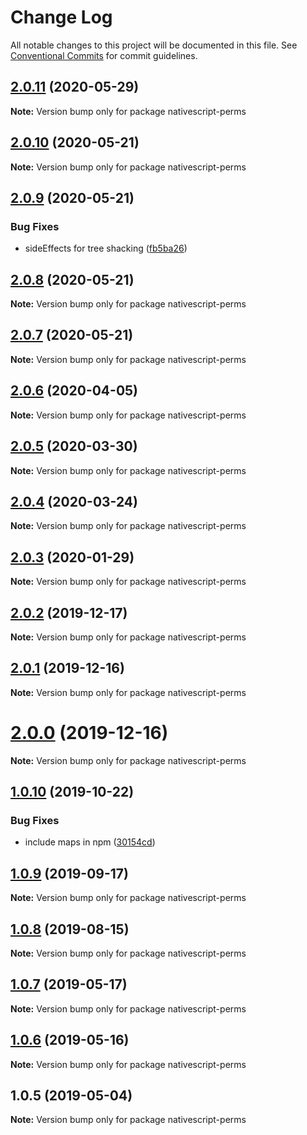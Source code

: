 # Change Log

All notable changes to this project will be documented in this file.
See [Conventional Commits](https://conventionalcommits.org) for commit guidelines.

## [2.0.11](https://github.com/farfromrefug/nativescript-perms/compare/v2.0.10...v2.0.11) (2020-05-29)

**Note:** Version bump only for package nativescript-perms





## [2.0.10](https://github.com/farfromrefug/nativescript-perms/compare/v2.0.9...v2.0.10) (2020-05-21)

**Note:** Version bump only for package nativescript-perms





## [2.0.9](https://github.com/farfromrefug/nativescript-perms/compare/v2.0.8...v2.0.9) (2020-05-21)


### Bug Fixes

* sideEffects for tree shacking ([fb5ba26](https://github.com/farfromrefug/nativescript-perms/commit/fb5ba26))





## [2.0.8](https://github.com/farfromrefug/nativescript-perms/compare/v2.0.7...v2.0.8) (2020-05-21)

**Note:** Version bump only for package nativescript-perms





## [2.0.7](https://github.com/farfromrefug/nativescript-perms/compare/v2.0.6...v2.0.7) (2020-05-21)

**Note:** Version bump only for package nativescript-perms





## [2.0.6](https://github.com/farfromrefug/nativescript-perms/compare/v2.0.5...v2.0.6) (2020-04-05)

**Note:** Version bump only for package nativescript-perms





## [2.0.5](https://github.com/farfromrefug/nativescript-perms/compare/v2.0.4...v2.0.5) (2020-03-30)

**Note:** Version bump only for package nativescript-perms





## [2.0.4](https://github.com/farfromrefug/nativescript-perms/compare/v2.0.3...v2.0.4) (2020-03-24)

**Note:** Version bump only for package nativescript-perms





## [2.0.3](https://github.com/farfromrefug/nativescript-perms/compare/v2.0.2...v2.0.3) (2020-01-29)

**Note:** Version bump only for package nativescript-perms





## [2.0.2](https://github.com/farfromrefug/nativescript-perms/compare/v2.0.1...v2.0.2) (2019-12-17)

**Note:** Version bump only for package nativescript-perms





## [2.0.1](https://github.com/farfromrefug/nativescript-perms/compare/v2.0.0...v2.0.1) (2019-12-16)

**Note:** Version bump only for package nativescript-perms





# [2.0.0](https://github.com/farfromrefug/nativescript-perms/compare/v1.0.10...v2.0.0) (2019-12-16)

**Note:** Version bump only for package nativescript-perms





## [1.0.10](https://github.com/farfromrefug/nativescript-perms/compare/v1.0.9...v1.0.10) (2019-10-22)


### Bug Fixes

* include maps in npm ([30154cd](https://github.com/farfromrefug/nativescript-perms/commit/30154cd))





## [1.0.9](https://github.com/farfromrefug/nativescript-perms/compare/v1.0.8...v1.0.9) (2019-09-17)

**Note:** Version bump only for package nativescript-perms





## [1.0.8](https://github.com/farfromrefug/nativescript-perms/compare/v1.0.7...v1.0.8) (2019-08-15)

**Note:** Version bump only for package nativescript-perms





## [1.0.7](https://github.com/farfromrefug/nativescript-perms/compare/v1.0.6...v1.0.7) (2019-05-17)

**Note:** Version bump only for package nativescript-perms





## [1.0.6](https://github.com/farfromrefug/nativescript-perms/compare/v1.0.5...v1.0.6) (2019-05-16)

**Note:** Version bump only for package nativescript-perms





## 1.0.5 (2019-05-04)

**Note:** Version bump only for package nativescript-perms
